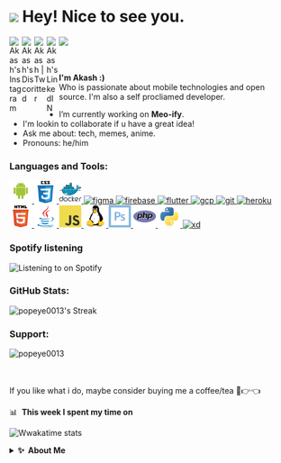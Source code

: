 <h1><img src="https://emojis.slackmojis.com/emojis/images/1531849430/4246/blob-sunglasses.gif?1531849430" width="30"/> Hey! Nice to see you.</h1>

<a href="https://www.instagram.com/cryptx.dev">
  <img align="left" alt="Akash's Instagram" width="22px" src="https://raw.githubusercontent.com/hussainweb/hussainweb/main/icons/instagram.png" />
</a>
<a href="#">
  <img align="left" alt="Akash's Discord" width="22px" src="https://raw.githubusercontent.com/peterthehan/peterthehan/master/assets/discord.svg" />
</a>
<a href="https://twitter.com/popeye0013_">
  <img align="left" alt="Akash | Twitter" width="22px" src="https://raw.githubusercontent.com/peterthehan/peterthehan/master/assets/twitter.svg" />
</a>
<a href="https://www.linkedin.com/in/popeye0013">
  <img align="left" alt="Akash's LinkedIN" width="22px" src="https://raw.githubusercontent.com/peterthehan/peterthehan/master/assets/linkedin.svg" />
</a>

![](https://visitor-badge.glitch.me/badge?page_id=popeye0013)

<br />

**I'm Akash :)**
<br />
Who is passionate about mobile technologies and open source. I'm also a self procliamed developer. 
- I’m currently working on **Meo-ify**.
- I'm lookin to collaborate if u have a great idea!
- Ask me about: tech, memes, anime.
- Pronouns: he/him


<h3 align="left">Languages and Tools:</h3>

<p align="left"> <a href="https://developer.android.com" target="_blank" rel="noreferrer"> <img src="https://raw.githubusercontent.com/devicons/devicon/master/icons/android/android-original-wordmark.svg" alt="android" width="40" height="40"/> </a> <a href="https://www.w3schools.com/css/" target="_blank" rel="noreferrer"> <img src="https://raw.githubusercontent.com/devicons/devicon/master/icons/css3/css3-original-wordmark.svg" alt="css3" width="40" height="40"/> </a> <a href="https://www.docker.com/" target="_blank" rel="noreferrer"> <img src="https://raw.githubusercontent.com/devicons/devicon/master/icons/docker/docker-original-wordmark.svg" alt="docker" width="40" height="40"/> </a> <a href="https://www.figma.com/" target="_blank" rel="noreferrer"> <img src="https://www.vectorlogo.zone/logos/figma/figma-icon.svg" alt="figma" width="40" height="40"/> </a> <a href="https://firebase.google.com/" target="_blank" rel="noreferrer"> <img src="https://www.vectorlogo.zone/logos/firebase/firebase-icon.svg" alt="firebase" width="40" height="40"/> </a> <a href="https://flutter.dev" target="_blank" rel="noreferrer"> <img src="https://www.vectorlogo.zone/logos/flutterio/flutterio-icon.svg" alt="flutter" width="40" height="40"/> </a> <a href="https://cloud.google.com" target="_blank" rel="noreferrer"> <img src="https://www.vectorlogo.zone/logos/google_cloud/google_cloud-icon.svg" alt="gcp" width="40" height="40"/> </a> <a href="https://git-scm.com/" target="_blank" rel="noreferrer"> <img src="https://www.vectorlogo.zone/logos/git-scm/git-scm-icon.svg" alt="git" width="40" height="40"/> </a> <a href="https://heroku.com" target="_blank" rel="noreferrer"> <img src="https://www.vectorlogo.zone/logos/heroku/heroku-icon.svg" alt="heroku" width="40" height="40"/> </a> <a href="https://www.w3.org/html/" target="_blank" rel="noreferrer"> <img src="https://raw.githubusercontent.com/devicons/devicon/master/icons/html5/html5-original-wordmark.svg" alt="html5" width="40" height="40"/> </a> <a href="https://www.java.com" target="_blank" rel="noreferrer"> <img src="https://raw.githubusercontent.com/devicons/devicon/master/icons/java/java-original.svg" alt="java" width="40" height="40"/> </a> <a href="https://developer.mozilla.org/en-US/docs/Web/JavaScript" target="_blank" rel="noreferrer"> <img src="https://raw.githubusercontent.com/devicons/devicon/master/icons/javascript/javascript-original.svg" alt="javascript" width="40" height="40"/> </a> <a href="https://www.linux.org/" target="_blank" rel="noreferrer"> <img src="https://raw.githubusercontent.com/devicons/devicon/master/icons/linux/linux-original.svg" alt="linux" width="40" height="40"/> </a> <a href="https://www.photoshop.com/en" target="_blank" rel="noreferrer"> <img src="https://raw.githubusercontent.com/devicons/devicon/master/icons/photoshop/photoshop-line.svg" alt="photoshop" width="40" height="40"/> </a> <a href="https://www.php.net" target="_blank" rel="noreferrer"> <img src="https://raw.githubusercontent.com/devicons/devicon/master/icons/php/php-original.svg" alt="php" width="40" height="40"/> </a> <a href="https://www.python.org" target="_blank" rel="noreferrer"> <img src="https://raw.githubusercontent.com/devicons/devicon/master/icons/python/python-original.svg" alt="python" width="40" height="40"/> </a> <a href="https://www.adobe.com/products/xd.html" target="_blank" rel="noreferrer"> <img src="https://cdn.worldvectorlogo.com/logos/adobe-xd.svg" alt="xd" width="40" height="40"/> </a> </p>


<h3 align="left">Spotify listening</h3>

![Listening to on Spotify](https://spotify-github-profile.vercel.app/api/view?uid=31x2v6m525zvzoemfu6rvg7eyide&cover_image=true&theme=natemoo-re&bar_color=53b14f&bar_color_cover=false)  


<h3 align="left">GitHub Stats:</h3>

![popeye0013's Streak](https://github-readme-streak-stats.herokuapp.com/?user=popeye0013&theme=vue-dark&hide_border=true)

<h3 align="left">Support:</h3>
<p><a href="https://www.buymeacoffee.com/popeye0013"> <img align="left" src="https://cdn.buymeacoffee.com/buttons/v2/default-yellow.png" height="50" width="210" alt="popeye0013" /></a></p><br><br>

<br />

If you like what i do, maybe consider buying me a coffee/tea 🥺👉👈


📊 &nbsp;**This week I spent my time on**

![Wwakatime stats](https://github-readme-stats-taupe-two.vercel.app/api/wakatime?username=gautamkrishnar&hide_title=true&hide_border=true&langs_count=5&bg_color=00000000&text_color=777)
<details>
  <summary><b>✨&nbsp;&nbsp;About&nbsp;Me</b></summary>
  <br/>
  
<h3 align="left">My todolist stats:</h3>

<!-- TODO-IST:START -->
🏆  7,995 Karma Points           
🌸  Completed 0 tasks today           
✅  Completed 673 tasks so far           
⏳  Longest streak is 10 days
<!-- TODO-IST:END -->
